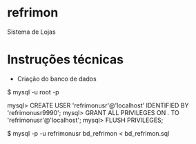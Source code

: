 # refrimon

Sistema de Lojas








# Instruções técnicas

- Criação do banco de dados

 $ mysql -u root -p

 mysql>  CREATE USER 'refrimonusr'@'localhost' IDENTIFIED BY 'refrimonusr9990';
 mysql>  GRANT ALL PRIVILEGES ON *.* TO 'refrimonusr'@'localhost';
 mysql>  FLUSH PRIVILEGES;

 $  mysql -p -u refrimonusr bd_refrimon < bd_refrimon.sql
